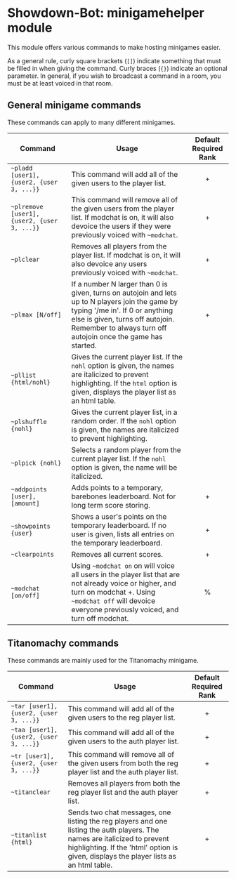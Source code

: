 # Showdown-Bot: minigamehelper module
This module offers various commands to make hosting minigames easier.

As a general rule, curly square brackets (`[]`) indicate something that must be filled in when giving the command. Curly braces (`{}`) indicate an optional parameter. In general, if you wish to broadcast a command in a room, you must be at least voiced in that room.

## General minigame commands
These commands can apply to many different minigames.

Command|Usage|Default Required Rank
-|-|:-:
`~pladd [user1], {user2, {user 3, ...}}` | This command will add all of the given users to the player list. | +
`~plremove [user1], {user2, {user 3, ...}}` | This command will remove all of the given users from the player list. If modchat is on, it will also devoice the users if they were previously voiced with `~modchat`. | +
`~plclear` | Removes all players from the player list. If modchat is on, it will also devoice any users previously voiced with `~modchat`. | +
`~plmax [N/off]` | If a number N larger than 0 is given, turns on autojoin and lets up to N players join the game by typing '/me in'. If 0 or anything else is given, turns off autojoin. Remember to always turn off autojoin once the game has started. | +
`~pllist {html/nohl}` | Gives the current player list. If the `nohl` option is given, the names are italicized to prevent highlighting. If the `html` option is given, displays the player list as an html table. |
`~plshuffle {nohl}` | Gives the current player list, in a random order. If the `nohl` option is given, the names are italicized to prevent highlighting. |
`~plpick {nohl}` | Selects a random player from the current player list. If the `nohl` option is given, the name will be italicized. |
`~addpoints [user], [amount]` | Adds points to a temporary, barebones leaderboard. Not for long term score storing. | +
`~showpoints {user}` | Shows a user's points on the temporary leaderboard. If no user is given, lists all entries on the temporary leaderboard. | +
`~clearpoints` | Removes all current scores. | +
`~modchat [on/off]` | Using `~modchat on` on will voice all users in the player list that are not already voice or higher, and turn on modchat +. Using `~modchat off` will devoice everyone previously voiced, and turn off modchat. | %

## Titanomachy commands

These commands are mainly used for the Titanomachy minigame.

Command|Usage|Default Required Rank
-|-|:-:
`~tar [user1], {user2, {user 3, ...}}` | This command will add all of the given users to the reg player list. | +
`~taa [user1], {user2, {user 3, ...}}` | This command will add all of the given users to the auth player list. | +
`~tr [user1], {user2, {user 3, ...}}` | This command will remove all of the given users from both the reg player list and the auth player list. | +
`~titanclear` | Removes all players from both the reg player list and the auth player list. | +
`~titanlist {html}` | Sends two chat messages, one listing the reg players and one listing the auth players. The names are italicized to prevent highlighting. If the 'html' option is given, displays the player lists as an html table. | +
